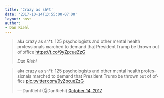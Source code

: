 ```yaml
---
title: 'Crazy as sh*t'
date: '2017-10-14T13:55:00-07:00'
layout: post
author:
- Dan Riehl
---
```


> aka crazy as sh\*t: 125 psychologists and other mental health professionals marched to demand that President Trump be thrown out of office https://t.co/9yZpcueZzG
>
> <cite>Dan Riehl</cite>

<blockquote class="twitter-tweet"><p lang="en" dir="ltr">aka crazy as sh*t: 125 psychologists and other mental health professionals marched to demand that President Trump be thrown out of office <a href="https://t.co/9yZpcueZzG">pic.twitter.com/9yZpcueZzG</a></p>&mdash; DanRiehl (@DanRiehl) <a href="https://twitter.com/DanRiehl/status/919337026532626432?ref_src=twsrc%5Etfw">October 14, 2017</a></blockquote> <script async src="https://platform.twitter.com/widgets.js" charset="utf-8"></script>
